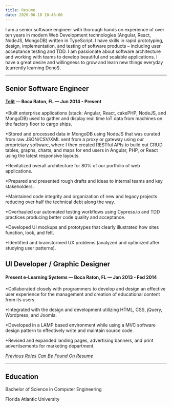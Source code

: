 ```yaml
---
title: Resume
date: 2020-06-10 10:46:00
---
```


I am a senior software engineer with thorough hands on experience of over ten years in modern Web Development technologies (Angular, React, NodeJS, MongoDB) written in TypeScript. I have skills in rapid prototyping, design, implementation, and testing of software products – including user acceptance testing and TDD. I am passionate about software architecture and working with teams to develop beautiful and scalable applications. I have a great desire and willingness to grow and learn new things everyday (currently learning Deno!). 

---

## Senior Software Engineer

#### [Telit](https://www.telit.com) — Boca Raton, FL — Jun 2014 - Present

*Built enterprise applications (stack: Angular, React, cakePHP, NodeJS, and MongoDB) used to gather and display real time IoT data from machines on the factory floor to cargo ships.

*Stored and processed data in MongoDB using NodeJS that was curated from raw JSON/CSV/XML sent from a proxy or gateway using our proprietary software, where I then created RESTful APIs to build out CRUD tables, graphs, charts, and maps for end users in Angular, PHP, or React using the latest responsive layouts.

*Revitalized overall architecture for 80% of our portfolio of web applications.

*Prepared and presented rough drafts and ideas to internal teams and key stakeholders.

*Maintained code integrity and organization of new and legacy projects reducing over half the technical debt along the way. 

*Overhauled our automated testing workflows using Cypress.io and TDD practices producing better code quality and acceptance.

*Developed UI mockups and prototypes that clearly illustrated how sites function, look, and felt.

*Identified and brainstormed UX problems (analyzed and optimized after studying user patterns). 


## UI Developer / Graphic Designer

#### Present e-Learning Systems — Boca Raton, FL — Jan 2013 - Fed 2014

*Collaborated closely with programmers to develop and design an effective user experience for the management and creation of educational content from its users.

*Integrated with the design and development utilizing HTML, CSS, jQuery, Wordpress, and Joomla.

*Developed in a LAMP based environment while using a MVC software design pattern to effectively write and maintain source code.

*Revised and expanded landing pages, advertising banners, and print advertisements for marketing department.


*[Previous Roles Can Be Found On Resume](http://nickpersad.com/Nick+Persad+Resume+2020.pdf)*

---

## Education

Bachelor of Science in Computer Engineering

Florida Atlantic University
